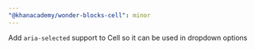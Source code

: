 ```yaml
---
"@khanacademy/wonder-blocks-cell": minor
---
```


Add `aria-selected` support to Cell so it can be used in dropdown options
